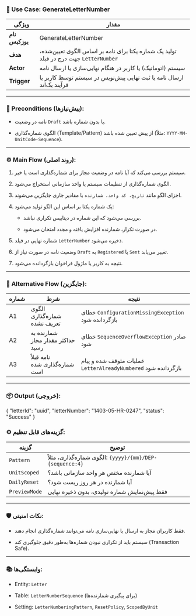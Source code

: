 

### 📄 Use Case: GenerateLetterNumber

|ویژگی|مقدار|
|---|---|
|**نام یوزکیس**|GenerateLetterNumber|
|**هدف**|تولید یک شماره یکتا برای نامه بر اساس الگوی تعیین‌شده، جهت درج در فیلد `LetterNumber`|
|**Actor**|سیستم (اتوماتیک) یا کاربر در هنگام نهایی‌سازی یا ارسال نامه|
|**Trigger**|ارسال نامه یا ثبت نهایی پیش‌نویس در سیستم توسط کاربر یا فرآیند بک‌اند|

---

### 🧩 Preconditions (پیش‌نیازها):

- نامه در وضعیت `Draft` یا بدون شماره باشد.
    
- الگوی شماره‌گذاری (Template/Pattern) از پیش تعیین شده باشد (مثلاً: `YYYY-MM-UnitCode-Sequence`).
    

---

### ⚙️ Main Flow (روند اصلی):

1. سیستم بررسی می‌کند که آیا نامه در وضعیت مجاز برای شماره‌گذاری است یا خیر.
    
2. الگوی شماره‌گذاری از تنظیمات سیستم یا واحد سازمانی استخراج می‌شود.
    
3. اجزای الگو مانند `تاریخ، کد واحد، شمارنده` با مقادیر جاری جایگزین می‌شوند.
    
4. یک شماره یکتا بر اساس این الگو تولید می‌شود:
    
    - بررسی می‌شود که این شماره در دیتابیس تکراری نباشد.
        
    - در صورت تکرار، شمارنده افزایش یافته و مجدد امتحان می‌شود.
        
5. شماره نهایی در فیلد `LetterNumber` ذخیره می‌شود.
    
6. وضعیت نامه در صورت نیاز از `Draft` به `Registered` یا `Sent` تغییر می‌یابد.
    
7. نتیجه به کاربر یا ماژول فراخوان بازگردانده می‌شود.
    

---

### 🔄 Alternative Flow (جایگزین):

|شماره|شرط|نتیجه|
|---|---|---|
|A1|الگوی شماره‌گذاری تعریف نشده|خطای `ConfigurationMissingException` بازگردانده شود|
|A2|شمارنده به حداکثر مقدار مجاز رسید|خطای `SequenceOverflowException` صادر شود|
|A3|نامه قبلاً شماره‌گذاری شده است|عملیات متوقف شده و پیام `LetterAlreadyNumbered` بازگردانده شود|

---

### 📦 Output (خروجی):

{
  "letterId": "uuid",
  "letterNumber": "1403-05-HR-0247",
  "status": "Success"
}
### ⚙️ گزینه‌های قابل تنظیم:

|گزینه|توضیح|
|---|---|
|`Pattern`|الگوی شماره‌گذاری، مثلاً: `{yyyy}/{mm}/DEP-{sequence:4}`|
|`UnitScoped`|آیا شمارنده مختص هر واحد سازمانی باشد؟|
|`DailyReset`|آیا شمارنده در هر روز ریست شود؟|
|`PreviewMode`|فقط پیش‌نمایش شماره تولیدی، بدون ذخیره نهایی|

---

### 🛡️ نکات امنیتی:

- فقط کاربران مجاز به ارسال یا نهایی‌سازی نامه می‌توانند شماره‌گذاری انجام دهند.
    
- سیستم باید از تکراری نبودن شماره‌ها به‌طور دقیق جلوگیری کند (Transaction Safe).
    

---

### 📚 وابستگی‌ها:

- Entity: `Letter`
    
- Table: `LetterNumberSequence` (برای پیگیری شمارنده‌ها)
    
- Setting: `LetterNumberingPattern`, `ResetPolicy`, `ScopedByUnit`

